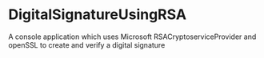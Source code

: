 # DigitalSignatureUsingRSA
A console application which uses  Microsoft RSACryptoserviceProvider and openSSL to create and verify a digital signature
